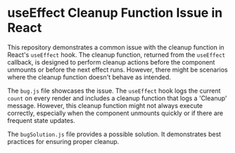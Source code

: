 # useEffect Cleanup Function Issue in React

This repository demonstrates a common issue with the cleanup function in React's `useEffect` hook. The cleanup function, returned from the `useEffect` callback, is designed to perform cleanup actions before the component unmounts or before the next effect runs. However, there might be scenarios where the cleanup function doesn't behave as intended.

The `bug.js` file showcases the issue. The `useEffect` hook logs the current `count` on every render and includes a cleanup function that logs a 'Cleanup' message. However, this cleanup function might not always execute correctly, especially when the component unmounts quickly or if there are frequent state updates.

The `bugSolution.js` file provides a possible solution.  It demonstrates best practices for ensuring proper cleanup.